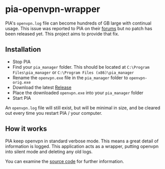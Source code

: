 # pia-openvpn-wrapper
PIA's `openvpn.log` file can become hundreds of GB large with continual usage. This issue was reported to PIA on their [forums](https://www.privateinternetaccess.com/forum/discussion/18461/large-log-files) but no patch has been released yet.
This project aims to provide that fix.


## Installation
* Stop PIA
* Find your `pia_manager` folder. This should be located at `C:\Program Files\pia_manager` or `C:\Program Files (x86)\pia_manager`
* Rename the `openvpn.exe` file in the `pia_manager` folder to `openvpn-orig.exe`
* Download the latest [Release](https://github.com/jbob182/pia-openvpn-wrapper/releases/download/v1.0.0/openvpn.exe)
* Place the downloaded `openvpn.exe` into your `pia_manager` folder
* Start PIA

An `openvpn.log` file will still exist, but will be minimal in size, and be cleared out every time you restart PIA / your computer.

## How it works
PIA keep openvpn in standard verbose mode. This means a great detail of information is logged. This application acts as a wrapper, putting openvpn into silent mode and deleting any old logs.

You can examine the [source code](https://github.com/jbob182/pia-openvpn-wrapper/blob/master/Program.cs) for further information.
